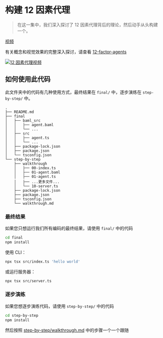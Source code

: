# 构建 12 因素代理

> 在这一集中，我们深入探讨了 12 因素代理背后的理论，然后动手从头构建一个。

[视频](https://youtu.be/yxJDyQ8v6P0)

有关概念和视觉效果的完整深入探讨，请查看 [12-factor-agents](https://hlyr.dev/12fa)

[![12 因素代理视频](https://img.youtube.com/vi/yxJDyQ8v6P0/0.jpg)](https://www.youtube.com/watch?v=yxJDyQ8v6P0)

## 如何使用此代码

此文件夹中的代码有几种使用方式，最终结果在 `final/` 中，逐步演练在 `step-by-step/` 中。

```
.
├── README.md
├── final
│   ├── baml_src
│   │   ├── agent.baml
│   │   └── ...
│   ├── src
│   │   ├── agent.ts
│   │   └── ...
│   ├── package-lock.json
│   ├── package.json
│   └── tsconfig.json
└── step-by-step
    ├── walkthrough
    │   ├── 00-index.ts
    │   ├── 01-agent.baml
    │   ├── 01-agent.ts
    │   ├── ...更多文件...
    │   └── 10-server.ts
    ├── package-lock.json
    ├── package.json
    ├── tsconfig.json
    └── walkthrough.md
```

### 最终结果

如果您只想运行我们所有编码的最终结果，请使用 `final/` 中的代码

```bash
cd final
npm install
```

使用 CLI：

```bash
npx tsx src/index.ts 'hello world'
```

或运行服务器：

```bash
npx tsx src/server.ts
```

### 逐步演练

如果您想逐步演练代码，请使用 `step-by-step/` 中的代码

```bash
cd step-by-step
npm install
```

然后按照 [step-by-step/walkthrough.md](step-by-step/walkthrough.md) 中的步骤一个一个跟随

